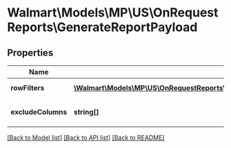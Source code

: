 # Walmart\Models\MP\US\OnRequestReports\GenerateReportPayload

## Properties

Name | Type | Description | Notes
------------ | ------------- | ------------- | -------------
**rowFilters** | [**\Walmart\Models\MP\US\OnRequestReports\GetRequestsStatus200ResponseRequestsInnerPayloadRowFiltersInner[]**](GetRequestsStatus200ResponseRequestsInnerPayloadRowFiltersInner.md) | Row Level filters | [optional]
**excludeColumns** | **string[]** | Columns to exclude from report | [optional]


[[Back to Model list]](./) [[Back to API list]](../../../../../README.md#supported-apis) [[Back to README]](../../../../../README.md)

